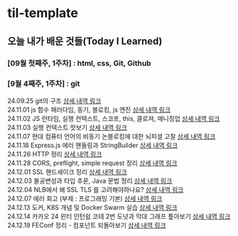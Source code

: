 # til-template

## 오늘 내가 배운 것들(Today I Learned)

### [09월 첫째주, 1주차] : html, css, Git, Github


### [9월 4째주, 1주차] : git

24.09.25 git의 구조 [상세 내역 링크](https://github.com/100-hours-a-week/swan-til/blob/main/Oct/2024-09-25.md)
<br>
24.11.01 js 함수 패러다임, 동기, 블로킹, js 엔진 [상세 내역 링크](https://github.com/100-hours-a-week/swan-til/blob/main/Nov/2024-11-01.md)
<br>
24.11.02 JS 런타임, 실행 컨텍스트, 스코프, this, 클로져, 매니징업 [상세 내역 링크](https://github.com/100-hours-a-week/swan-til/blob/main/Nov/2024-11-02.md)
<br>
24.11.03 실행 컨텍스트 맛보기 [상세 내역 링크](https://github.com/100-hours-a-week/swan-til/blob/main/Nov/2024-11-03.md)
<br>
24.11.07 현대 컴퓨터 언어의 비동기 논블로킹에 대한 뇌피셜 고찰 [상세 내역 링크](https://github.com/100-hours-a-week/swan-til/blob/main/Nov/2024-11-07.md)
<br>
24.11.18 Express.js 에러 핸들링과 StringBuilder [상세 내역 링크](https://github.com/100-hours-a-week/swan-til/blob/main/Nov/2024-11-18.md)
<br>
24.11.26 HTTP 정리 [상세 내역 링크](https://github.com/100-hours-a-week/swan-til/blob/main/Nov/2024-11-26.md)
<br>
24.11.28 CORS, preflight, simple request 정리 [상세 내역 링크](https://github.com/100-hours-a-week/swan-til/blob/main/Nov/2024-11-28.md)
<br>
24.12.01 SSL 핸드셰이크 정리 [상세 내역 링크](https://github.com/100-hours-a-week/swan-til/blob/main/Dec/2024-12-01.md)
<br>
24.12.03 불공변성과 타입 추론, Java 문법 정리 [상세 내역 링크](https://github.com/100-hours-a-week/swan-til/blob/main/Dec/2024-12-03.md)
<br>
24.12.04 NLB에서 왜 SSL TLS 를 고려해야하나요? [상세 내역 링크](https://github.com/100-hours-a-week/swan-til/blob/main/Dec/2024-12-04.md)
<br>
24.12.07 에러 회고 (부제 : 프로그래밍 기본) [상세 내역 링크](https://github.com/100-hours-a-week/swan-til/blob/main/Dec/2024-12-07.md)
<br>
24.12.13 도커, K8S 개념 및 Docker Swarm 실습 [상세 내역 링크](https://github.com/100-hours-a-week/swan-til/blob/main/Dec/2024-12-13.md)
<br>
24.12.14 카카오 24 윈터 인턴쉽 코테 2번 도넛과 막대 그래프 톺아보기 [상세 내역 링크](https://github.com/100-hours-a-week/swan-til/blob/main/Dec/2024-12-14.md)
<br>
24.12.19 FEConf 정리 - 컴포넌트 되돌아보기 [상세 내역 링크](https://github.com/100-hours-a-week/swan-til/blob/main/Dec/2024-12-14.md)
